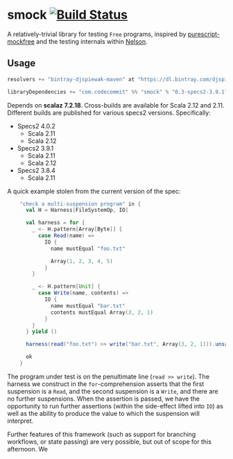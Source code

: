 # smock [![Build Status](https://travis-ci.org/djspiewak/smock.svg?branch=master)](https://travis-ci.org/djspiewak/smock)

A relatively-trivial library for testing `Free` programs, inspired by [purescript-mockfree](https://github.com/slamdata/purescript-mockfree) and the testing internals within [Nelson](https://github.com/Verizon/nelson/tree/master/core/src/test/scala/test).

## Usage

```sbt
resolvers += "bintray-djspiewak-maven" at "https://dl.bintray.com/djspiewak/maven"

libraryDependencies += "com.codecommit" %% "smock" % "0.3-specs2-3.9.1" % "test"
```

Depends on **scalaz 7.2.18**.  Cross-builds are available for Scala 2.12 and 2.11.  Different builds are published for various specs2 versions.  Specifically:

- Specs2 4.0.2
  + Scala 2.11
  + Scala 2.12
- Specs2 3.9.1
  + Scala 2.11
  + Scala 2.12
- Specs2 3.8.4
  + Scala 2.11

A quick example stolen from the current version of the spec:

```scala
    "check a multi-suspension program" in {
      val H = Harness[FileSystemOp, IO]

      val harness = for {
        _ <- H.pattern[Array[Byte]] {
          case Read(name) =>
            IO {
              name mustEqual "foo.txt"

              Array(1, 2, 3, 4, 5)
            }
        }

        _ <- H.pattern[Unit] {
          case Write(name, contents) =>
            IO {
              name mustEqual "bar.txt"
              contents mustEqual Array(3, 2, 1)
            }
        }
      } yield ()

      harness(read("foo.txt") >> write("bar.txt", Array(3, 2, 1))).unsafePerformIO()

      ok
    }
```

The program under test is on the penultimate line (`read >> write`).  The harness we construct in the `for`-comprehension asserts that the first suspension is a `Read`, and the second suspension is a `Write`, and there are no further suspensions.  When the assertion is passed, we have the opportunity to run further assertions (within the side-effect lifted into `IO`) as well as the ability to produce the value to which the suspension will interpret.

Further features of this framework (such as support for branching workflows, or state passing) are very possible, but out of scope for this afternoon.
We 
